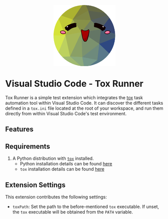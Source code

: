 <p align='center'><img src="img/icon.png" align="center"></p>

# Visual Studio Code - Tox Runner

Tox Runner is a simple test extension which integrates the [tox][tox] task automation 
tool within Visual Studio Code. It can discover the different tasks defined in a `tox.ini`
file located at the root of your workspace, and run them directly from within Visual Studio
Code's test environment.

## Features


## Requirements

1. A Python distribution with [`tox`][tox] installed.  
   * Python installation details can be found [here][python-installation]
   * `tox` installation details can be found [here][tox-installation]

## Extension Settings

This extension contributes the following settings:

* `toxPath`: Set the path to the before-mentioned `tox` executable. If unset, the `tox` executable will be obtained from the `PATH` variable.


[tox]: https://tox.wiki/en/latest/index.html
[python-installation]: https://www.python.org/downloads/
[tox-installation]: https://tox.wiki/en/latest/installation.html